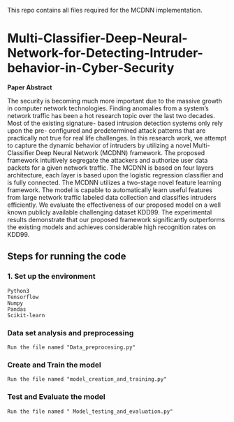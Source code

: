 This repo contains all files required for the MCDNN implementation.

# Multi-Classifier-Deep-Neural-Network-for-Detecting-Intruder-behavior-in-Cyber-Security
**Paper Abstract**


The security is becoming much more important due
to the massive growth in computer network technologies. Finding
anomalies from a system’s network traffic has been a hot research
topic over the last two decades. Most of the existing signature-
based intrusion detection systems only rely upon the pre-
configured and predetermined attack patterns that are practically
not true for real life challenges. In this research work, we attempt
to capture the dynamic behavior of intruders by utilizing a novel
Multi-Classifier Deep Neural Network (MCDNN) framework.
The proposed framework intuitively segregate the attackers and
authorize user data packets for a given network traffic. The
MCDNN is based on four layers architecture, each layer is based
upon the logistic regression classifier and is fully connected. The
MCDNN utilizes a two-stage novel feature learning framework.
The model is capable to automatically learn useful features
from large network traffic labeled data collection and classifies
intruders efficiently. We evaluate the effectiveness of our proposed
model on a well known publicly available challenging dataset
KDD99. The experimental results demonstrate that our proposed
framework significantly outperforms the existing models and
achieves considerable high recognition rates on KDD99.

## Steps for running the code

### 1. Set up the environment

    Python3
    Tensorflow
    Numpy
    Pandas
    Scikit-learn

### Data set analysis and preprocessing
    Run the file named "Data_preprocesing.py"
### Create and Train the model
    Run the file named "model_creation_and_training.py"
### Test and Evaluate the model
    Run the file named " Model_testing_and_evaluation.py"  



